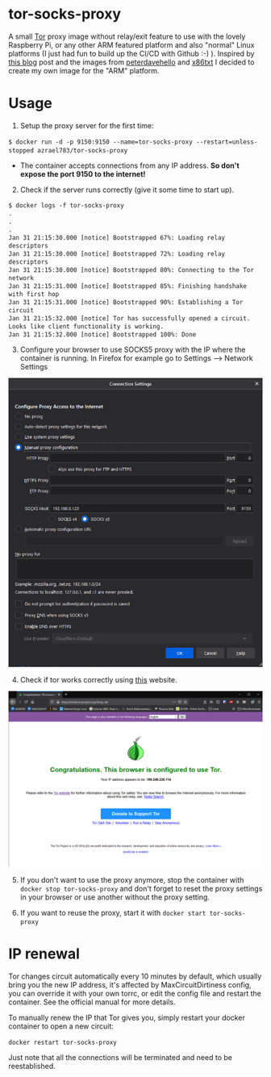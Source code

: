 # tor-socks-proxy

A small [Tor](https://www.torproject.org/) proxy image without relay/exit feature to use with the lovely Raspberry Pi, or any other ARM featured platform and also "normal" Linux platforms (I just had fun to build up the CI/CD with Github :-) ). Inspired by [this blog](https://www.blog.berrybase.de/blog/2021/01/16/tor-proxy-server-so-surfst-du-anonym-mit-dem-pi/) post and the images from [peterdavehello](https://hub.docker.com/r/peterdavehello/tor-socks-proxy) and [x86txt](https://hub.docker.com/r/x86txt/tor-socks-proxy) I decided to create my own image for the "ARM" platform.

# Usage

1. Setup the proxy server for the first time:

`$ docker run -d -p 9150:9150 --name=tor-socks-proxy --restart=unless-stopped azrael783/tor-socks-proxy`
  * The container accepts connections from any IP address. **So don't expose the port 9150 to the internet!**

2. Check if the server runs correctly (give it some time to start up).

```
$ docker logs -f tor-socks-proxy
.
.
.
Jan 31 21:15:30.000 [notice] Bootstrapped 67%: Loading relay descriptors
Jan 31 21:15:30.000 [notice] Bootstrapped 72%: Loading relay descriptors
Jan 31 21:15:30.000 [notice] Bootstrapped 80%: Connecting to the Tor network
Jan 31 21:15:31.000 [notice] Bootstrapped 85%: Finishing handshake with first hop
Jan 31 21:15:31.000 [notice] Bootstrapped 90%: Establishing a Tor circuit
Jan 31 21:15:32.000 [notice] Tor has successfully opened a circuit. Looks like client functionality is working.
Jan 31 21:15:32.000 [notice] Bootstrapped 100%: Done
```

3. Configure your browser to use SOCKS5 proxy with the IP where the container is running. In Firefox for example go to Settings --> Network Settings

![picture1](https://raw.githubusercontent.com/azrael783/tor-socks-proxy/readme/browser-settings.png "Firefox proxy settings")



4. Check if tor works correctly using [this](https://check.torproject.org/?lang=de) website.

![picture2](https://raw.githubusercontent.com/azrael783/tor-socks-proxy/readme/check-tor-usage.png "Check if Tor is working")



5. If you don't want to use the proxy anymore, stop the container with `docker stop tor-socks-proxy` and don't forget to reset the proxy settings in your browser or use another without the proxy setting.

6. If you want to reuse the proxy, start it with `docker start tor-socks-proxy`

# IP renewal

Tor changes circuit automatically every 10 minutes by default, which usually bring you the new IP address, it's affected by MaxCircuitDirtiness config, you can override it with your own torrc, or edit the config file and restart the container. See the official manual for more details.

To manually renew the IP that Tor gives you, simply restart your docker container to open a new circuit:

`docker restart tor-socks-proxy`

Just note that all the connections will be terminated and need to be reestablished.



